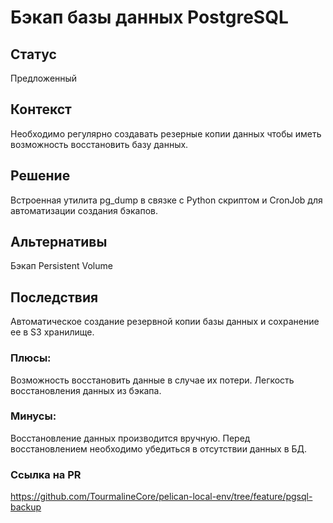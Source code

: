 # Бэкап базы данных PostgreSQL
## Статус
Предложенный

## Контекст
Необходимо регулярно создавать резерные копии данных чтобы иметь возможность восстановить базу данных.

## Решение
Встроенная утилита pg_dump в связке с Python скриптом и CronJob для автоматизации создания бэкапов.

## Альтернативы
Бэкап Persistent Volume

## Последствия
Автоматическое создание резервной копии базы данных и сохранение ее в S3 хранилище.
### Плюсы:
Возможность восстановить данные в случае их потери.
Легкость восстановления данных из бэкапа.
### Минусы:
Восстановление данных производится вручную. Перед восстановлением необходимо убедиться в отсутствии данных в БД.

### Ссылка на PR
https://github.com/TourmalineCore/pelican-local-env/tree/feature/pgsql-backup
